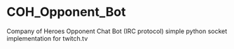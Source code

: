 # COH_Opponent_Bot
Company of Heroes Opponent Chat Bot (IRC protocol) simple python socket implementation for twitch.tv
